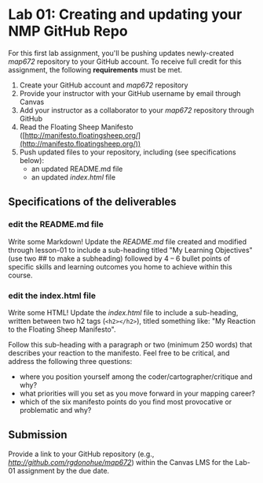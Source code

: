 # Lab 01: Creating and updating your NMP GitHub Repo

For this first lab assignment, you'll be pushing updates newly-created *map672* repository to your GitHub account. To receive full credit for this assignment, the following **requirements** must be met.

1. Create your GitHub account and *map672* repository
2. Provide your instructor with your GitHub username by email through Canvas
3. Add your instructor as a collaborator to your *map672* repository through GitHub
4. Read the Floating Sheep Manifesto ([http://manifesto.floatingsheep.org/](http://manifesto.floatingsheep.org/))
5. Push updated files to your repository, including (see specifications below):
    * an updated README.md file 
    * an updated *index.html* file
    
## Specifications of the deliverables

### edit the README.md file

Write some Markdown! Update the *README.md* file created and modified through lesson-01 to include a sub-heading titled "My Learning Objectives" (use two ## to make a subheading) followed by 4 &ndash; 6 bullet points of specific skills and learning outcomes you home to achieve within this course.

### edit the index.html file

Write some HTML! Update the *index.html* file to include a sub-heading, written between two h2 tags (`<h2></h2>`), titled something like: "My Reaction to the Floating Sheep Manifesto". 

Follow this sub-heading with a paragraph or two (minimum 250 words) that describes your reaction to the manifesto. Feel free to be critical, and address the following three questions:

* where you position yourself among the coder/cartographer/critique and why?
* what priorities will you set as you move forward in your mapping career?
* which of the six manifesto points do you find most provocative or problematic and why?

## Submission

Provide a link to your GitHub repository (e.g., *http://github.com/rgdonohue/map672*) within the Canvas LMS for the Lab-01 assignment by the due date.


